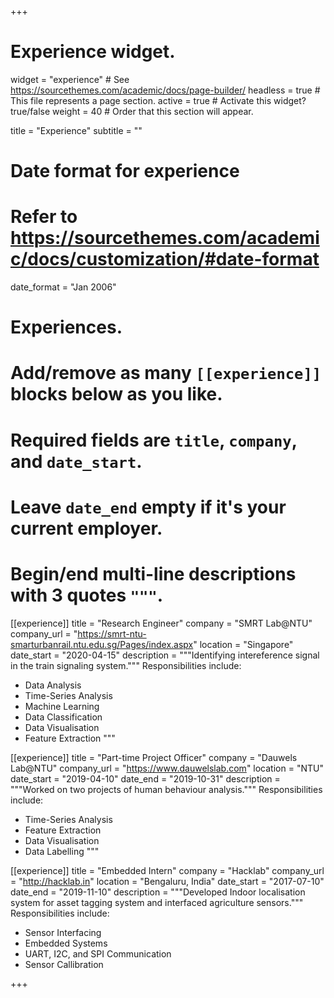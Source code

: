 +++
# Experience widget.
widget = "experience"  # See https://sourcethemes.com/academic/docs/page-builder/
headless = true  # This file represents a page section.
active = true  # Activate this widget? true/false
weight = 40  # Order that this section will appear.

title = "Experience"
subtitle = ""

# Date format for experience
#   Refer to https://sourcethemes.com/academic/docs/customization/#date-format
date_format = "Jan 2006"

# Experiences.
#   Add/remove as many `[[experience]]` blocks below as you like.
#   Required fields are `title`, `company`, and `date_start`.
#   Leave `date_end` empty if it's your current employer.
#   Begin/end multi-line descriptions with 3 quotes `"""`.
[[experience]]
  title = "Research Engineer"
  company = "SMRT Lab@NTU"
  company_url = "https://smrt-ntu-smarturbanrail.ntu.edu.sg/Pages/index.aspx"
  location = "Singapore"
  date_start = "2020-04-15"
  description = """Identifying intereference signal in the train signaling system."""
  Responsibilities include:
  
  * Data Analysis 
  * Time-Series Analysis
  * Machine Learning
  * Data Classification
  * Data Visualisation
  * Feature Extraction
  """

[[experience]]
  title = "Part-time Project Officer"
  company = "Dauwels Lab@NTU"
  company_url = "https://www.dauwelslab.com"
  location = "NTU"
  date_start = "2019-04-10"
  date_end = "2019-10-31"
  description = """Worked on two projects of human behaviour analysis."""
  Responsibilities include:
  
  * Time-Series Analysis 
  * Feature Extraction
  * Data Visualisation
  * Data Labelling
 """
 
  [[experience]]
  title = "Embedded Intern"
  company = "Hacklab"
  company_url = "http://hacklab.in"
  location = "Bengaluru, India"
  date_start = "2017-07-10"
  date_end = "2019-11-10"
  description = """Developed Indoor localisation system for asset tagging system and interfaced agriculture sensors."""
  Responsibilities include:
  
  * Sensor Interfacing 
  * Embedded Systems
  * UART, I2C, and SPI Communication
  * Sensor Callibration

+++
